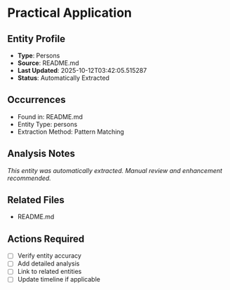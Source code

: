 # Practical Application

## Entity Profile
- **Type**: Persons
- **Source**: README.md
- **Last Updated**: 2025-10-12T03:42:05.515287
- **Status**: Automatically Extracted

## Occurrences
- Found in: README.md
- Entity Type: persons
- Extraction Method: Pattern Matching

## Analysis Notes
*This entity was automatically extracted. Manual review and enhancement recommended.*

## Related Files
- README.md

## Actions Required
- [ ] Verify entity accuracy
- [ ] Add detailed analysis
- [ ] Link to related entities
- [ ] Update timeline if applicable
